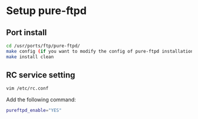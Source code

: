 # Setup pure-ftpd
## Port install
```bash
cd /usr/ports/ftp/pure-ftpd/
make config (if you want to modify the config of pure-ftpd installation)
make install clean
```

## RC service setting
```bash
vim /etc/rc.conf
```
Add the following command:
```bash
pureftpd_enable="YES"
```
